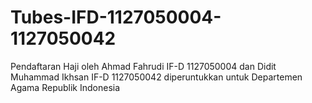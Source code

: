 Tubes-IFD-1127050004-1127050042
===============================

Pendaftaran Haji oleh Ahmad Fahrudi IF-D 1127050004 dan Didit Muhammad Ikhsan IF-D 1127050042 diperuntukkan untuk Departemen Agama Republik Indonesia
